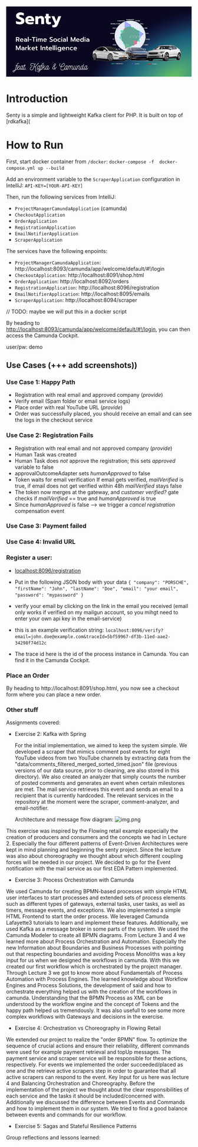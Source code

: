 ![senty-kafka](assets/senty-kafka-banner.png)

# Introduction

Senty is a simple and lightweight Kafka client for PHP. It is built on top of [rdkafka](

# How to Run

First, start docker container from `/docker`: `docker-compose -f 
docker-compose.yml up --build`

Add an environment variable to the `ScraperApplication` configuration in 
IntelliJ: `API-KEY=[YOUR-API-KEY]`

Then, run the following services from IntelliJ:

- `ProjectManagerCamundaApplication` (camunda)
- `CheckoutApplication` 
- `OrderApplication` 
- `RegistrationApplication`
- `EmailNotifierApplication`
- `ScraperApplication`

The services have the following enpoints:
- `ProjectManagerCamundaApplication`: http://localhost:8093/camunda/app/welcome/default/#!/login
- `CheckoutApplication`: http://localhost:8091/shop.html
- `OrderApplication`: http://localhost:8092/orders
- `RegistrationApplication`: http://localhost:8096/registration
- `EmailNotifierApplication`: http://localhost:8095/emails
- `ScraperApplication`: http://localhost:8094/scraper

// TODO: maybe we will put this in a docker script


By heading to [http://localhost:8093/camunda/app/welcome/default/#!/login](http://localhost:8093/camunda/app/welcome/default/#!/login), you can then access the Camunda Cockpit.

user/pw: demo

## Use Cases (+++ add screenshots))

### Use Case 1: Happy Path
- Registration with real email and approved company (_provide_)
- Verify email (Spam folder or email service logs)
- Place order with real YouTube URL (_provide_)
- Order was successfully placed, you should receive an email and can see the logs in the checkout service

### Use Case 2: Registration Fails
- Registration with real email and not approved company (_provide_)
- Human Task was created
- Human Task does _not_ approve the registration; this sets _approved_ variable to false
- approvalOutcomeAdapter sets _humanApproved_ to false
- Token waits for email verification If email gets verified, _mailVerified_ is true, if email does not get verified within 48h _mailVerified_ stays false 
- The token now merges at the gateway, and _customer verified?_ gate checks if _mailVerified_ == true and _humanApproved_ is true
- Since _humanApproved_ is false --> we trigger a _cancel registration_ compensation event

### Use Case 3: Payment failed

### Use Case 4: Invalid URL

### Register a user:

- [localhost:8096/registration](localhost:8096/registration)
- Put in the following JSON body with your data
`{
  "company": "PORSCHE",
  "firstName": "John",
  "lastName": "Doe",
  "email": "your email",
  "password": "mypassword"
  }`

- verify your email by clicking on the link in the email you received (email only works if verified on my mailgun account, so you mihgt need to enter your own api key in the email-service)
- this is an example verification string: `localhost:8096/verify?email=john.doe@example.com&traceId=5bf59967-df3b-11ed-aae2-34298f74d12c`
- The trace id here is the id of the process instance in Camunda. You can find it in the Camunda Cockpit.

### Place an Order

By heading to http://localhost:8091/shop.html, you now see a checkout form where you can place a new order.

### Other stuff

Assignments covered:
- Exercise 2: Kafka with Spring

  For the initial implementation, we aimed to keep the system simple. We developed a scraper that mimics comment post events for eight YouTube videos from two YouTube channels by extracting data from the "data/comments_filtered_merged_sorted_timed.json" file (previous versions of our data source, prior to cleaning, are also stored in this directory). We also created an analyzer that simply counts the number of posted comments and generates an event when certain milestones are met. The mail service retrieves this event and sends an email to a recipient that is currently hardcoded. The relevant services in the repository at the moment were the scraper, comment-analyzer, and email-notifier.
  
  Architecture and message flow diagram:
![img.png](img.png)

This exercise was inspired by the Flowing retail example especially the creation of producers and consumers and the concepts we had in Lecture 2. Especially the four different patterns of Event-Driven Architectures were kept in mind planning and beginning the senty project. Since the lecture was also about choreography we thought about which different coupling forces will be needed in our project. We decided to go for the Event notification with the mail service as our first EDA Pattern implemented.



- Exercise 3: Process Orchestration with Camunda 

We used Camunda for creating BPMN-based processes with simple HTML user interfaces to start processes and extended sets of process elements such as different types of gateways, external tasks, user tasks, as well as timers, message events, and exceptions. We also implemented a simple HTML Frontend to start the order process. We leveraged Camunda Lafayette3 tutorials to learn and implement these features. Additionally, we used Kafka as a message broker in some parts of the system. We used the Camunda Modeler to create all BPMN diagrams. 
From Lecture 3 and 4 we learned more about Process Orchestration and Automation. Especially the new Information about Boundaries and Business Processes with pointing out that respecting boundaries and avoiding Process Monoliths was a key input for us when we designed the workflows in camunda. With this we created our first workflow which is orchestrated by the project manager.
Through Lecture 3 we got to know more about Fundamentals of Process Automation with Process Engines. The learned knowledge about Workflow Engines and Process Solutions, the development of said and how to orchestrate everything helped us with the creation of the workflows in camunda. 
Understanding that the BPMN Process as XML can be understood by the workflow engine and the concept of Tokens and the happy path helped us tremendously.
It was also usefull to see some more complex workflows with Gateways and decisions in the exercise.


- Exercise 4: Orchestration vs Choreography in Flowing Retail

We extended our project to realize the "order BPMN" flow. To optimize the sequence of crucial actions and ensure their reliability, different commands were used for example payment retrieval and topUp messages. The payment service and scraper service will be responsible for these actions, respectively.
For events we implemented the order succeeded/placed as one and the retrieve active scrapers step in order to guarantee that all active scrapers can respond to the event.
Key Input for us here was lecture 4 and Balancing Orchestration and Choreography. Before the implementation of the project we thought about the clear responsibilities of each service and the tasks it should be included/concerned with. 
Additionally we discussed the difference between Events and Commands and how to implement them in our system. We tried to find a good balance between events and commands for our workflow.
- Exercise 5: Sagas and Stateful Resilience Patterns 


Group reflections and lessons learned:

